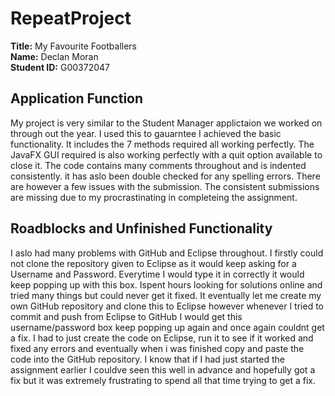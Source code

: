 # RepeatProject

**Title:** My Favourite Footballers<br>
**Name:** Declan Moran<br>
**Student ID:** G00372047<br>

## Application Function
My project is very similar to the Student Manager applictaion we worked on through out the year. I used this to gauarntee I achieved the basic functionality. It includes the 7 methods required all working perfectly. The JavaFX GUI required is also working perfectly with a quit option available to close it. The code contains many comments throughout and is indented consistently. it has aslo been double checked for any spelling errors. There are however a few issues with the submission. The consistent submissions are missing due to my procrastinating in completeing the assignment. 

## Roadblocks and Unfinished Functionality
I aslo had many problems with GitHub and Eclipse throughout. I firstly could not clone the repository given to Eclipse as it would keep asking for a Username and Password. Everytime I would type it in correctly it would keep popping up with this box. Ispent hours looking for solutions online and tried many things but could never get it fixed. It eventually let me create my own GitHub repository and clone this to Eclipse however whenever I tried to commit and push from Eclipse to GitHub I would get this username/password box keep popping up again and once again couldnt get a fix. I had to just create the code on Eclipse, run it to see if it worked and fixed any errors and eventually when i was finished copy and paste the code into the GitHub repository. I know that if I had just started the assignment earlier I couldve seen this well in advance and hopefully got a fix but it was extremely frustrating to spend all that time trying to get a fix.

